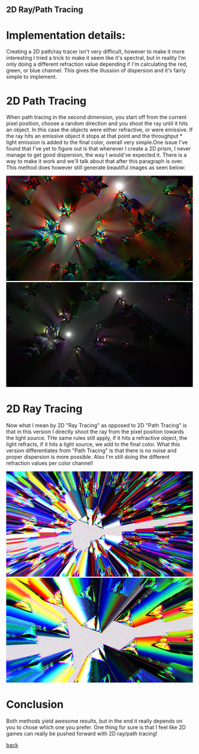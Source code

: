 ## 2D Ray/Path Tracing

# **Implementation details**:
Creating a 2D path/ray tracer isn't very difficult, however to make it more interesting I tried a trick to make it seem like it's spectral,
but in reality I'm only doing a different refraction value depending if I'm calculating the red, green, or blue channel. This gives the illussion of 
dispersion and it's fairly simple to implement.

# **2D Path Tracing**
When path tracing in the second dimension, you start off from the current pixel position, choose a random direction and you shoot the ray until it hits an object.
In this case the objects were either refractive, or were emissive. If the ray hits an emissive object it stops at that point and the throughput * light emission is 
added to the final color, overall very simple.One issue I've found that I've yet to figure out is that whenever I create a 2D prism, I never manage to get good 
dispersion, the way I would've expected it. There is a way to make it work and we'll talk about that after this paragraph is over. This method does however still
generate beautiful images as seen below:

![Octocat](https://github.com/NamelessCoding/NamelessCoding.github.io/blob/main/assets/images/2pd5.png?raw=true)
![Octocat](https://github.com/NamelessCoding/NamelessCoding.github.io/blob/main/assets/images/2pd4.png?raw=true)

# **2D Ray Tracing**

Now what I mean by 2D "Ray Tracing" as opposed to 2D "Path Tracing" is that in this version I directly shoot the ray from the pixel position
towards the light source. THe same rules still apply, if it hits a refractive object, the light refracts, if it hits a light source, we add to
the final color. What this version differentiates from "Path Tracing" is that there is no noise and proper dispersion is more possible. 
Also I'm still doing the different refraction values per color channel!

![Octocat](https://github.com/NamelessCoding/NamelessCoding.github.io/blob/main/assets/images/2dp.png?raw=true)
![Octocat](https://github.com/NamelessCoding/NamelessCoding.github.io/blob/main/assets/images/2dp2.png?raw=true)

# **Conclusion**
Both methods yield awesome results, but in the end it really depends on you to chose which one you prefer. One thing for sure is that I feel like
2D games can really be pushed forward with 2D ray/path tracing!



[back](./)

